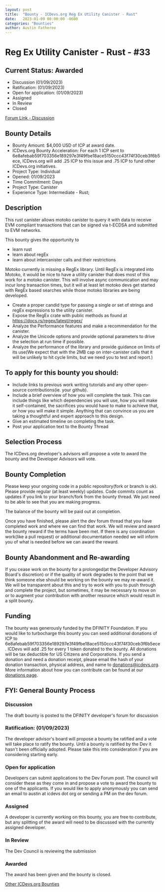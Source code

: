 ```yaml
---
layout: post
title:  "Bounty - ICDevs.org Reg Ex Utility Canister - Rust"
date:   2023-01-09 00:00:00 -0600
categories: "Bounties"
author: Austin Fatheree
---
```


# Reg Ex Utility Canister - Rust - #33

## Current Status: Awarded

* Discussion (01/09/2023)
* Ratification: (01/09/2023) 
* Open for application: (01/09/2023)
* Assigned 
* In Review 
* Closed 

[Forum Link - Discussion](https://forum.dfinity.org/t/open-icdevs-org-bounty-33-reg-ex-utility-canister-rust-4-000/17886/4)

## Bounty Details

* Bounty Amount: $4,000 USD of ICP at award date.
* ICDevs.org Bounty Acceleration: For each 1 ICP sent to 6e8afebab59f703356e189297e3f49fbe18ace5150ccc43f74f30ceb3f6b5ece, ICDevs.org will add  .25 ICP to this issue and .75 ICP to fund other ICDevs.org initiatives.
* Project Type: Individual
* Opened: 01/09/2023
* Time Commitment: Days
* Project Type: Canister
* Experience Type: Intermediate - Rust;

## Description

This rust canister allows motoko canister to query it with data to receive EVM compliant transactions that can be signed via t-ECDSA and submitted to EVM networks.

This bounty gives the opportunity to

* learn rust
* learn about regEx
* learn about intercanister calls and their restrictions

Motoko currently is missing a RegEx library.  Until RegEx is integrated into Motoko, it would be nice to have a utility canister that does most of this work for a motoko canister.  This will involve async communication and may incur long transaction times, but it will at least let motoko devs get started with RegEx based searches while those motoko libraries are being developed.

* Create a proper candid type for passing a single or set of strings and regEx expressions to the utility canister.
* Expose the RegEx crate with public methods as found at https://docs.rs/regex/latest/regex/
* Analyze the Performance features and make a recommendation for the canister.
* Analyze the Unicode options and provide optional parameters to drive the selection at run time if possible.
* Analyze the performance of the library and provide guidance on limits of its use(We expect that with the 2MB cap on inter-canister calls that it will be unlikely to hit cycle limits, but we need you to test and report.)


## To apply for this bounty you should:

* Include links to previous work writing tutorials and any other open-source contributions(ie. your github).
* Include a brief overview of how you will complete the task. This can include things like which dependencies you will use, how you will make it self-contained, the sacrifices you would have to make to achieve that, or how you will make it simple. Anything that can convince us you are taking a thoughtful and expert approach to this design.
* Give an estimated timeline on completing the task.
* Post your application text to the Bounty Thread

## Selection Process

The ICDevs.org developer's advisors will propose a vote to award the bounty and the Developer Advisors will vote.

## Bounty Completion

Please keep your ongoing code in a public repository(fork or branch is ok). Please provide regular (at least weekly) updates.  Code commits count as updates if you link to your branch/fork from the bounty thread.  We just need to be able to see that you are making progress.

The balance of the bounty will be paid out at completion.

Once you have finished, please alert the dev forum thread that you have completed work and where we can find that work.  We will review and award the bounty reward if the terms have been met.  If there is any coordination work(like a pull request) or additional documentation needed we will inform you of what is needed before we can award the reward.

## Bounty Abandonment and Re-awarding

If you cease work on the bounty for a prolonged(at the Developer Advisory Board's discretion) or if the quality of work degrades to the point that we think someone else should be working on the bounty we may re-award it.  We will be transparent about this and try to work with you to push through and complete the project, but sometimes, it may be necessary to move on or to augment your contribution with another resource which would result in a split bounty.

## Funding

The bounty was generously funded by the DFINITY Foundation. If you would like to turbocharge this bounty you can seed additional donations of ICP to 6e8afebab59f703356e189297e3f49fbe18ace5150ccc43f74f30ceb3f6b5ece.  ICDevs will add .25 for every 1 token donated to the bounty.  All donations will be tax deductible for US Citizens and Corporations.  If you send a donation and need a donation receipt, please email the hash of your donation transaction, physical address, and name to donations@icdevs.org.  More information about how you can contribute can be found at our [donations page](https://icdevs.org/donations.html).


## FYI: General Bounty Process

### Discussion

The draft bounty is posted to the DFINITY developer's forum for discussion

### Ratification: (01/09/2023)

The developer advisor's board will propose a bounty be ratified and a vote will take place to ratify the bounty.  Until a bounty is ratified by the Dev it hasn't been officially adopted. Please take this into consideration if you are considering starting early.

### Open for application

Developers can submit applications to the Dev Forum post.  The council will consider these as they come in and propose a vote to award the bounty to one of the applicants.  If you would like to apply anonymously you can send an email to austin at icdevs dot org or sending a PM on the dev forum.

### Assigned

A developer is currently working on this bounty, you are free to contribute, but any splitting of the award will need to be discussed with the currently assigned developer.

### In Review

The Dev Council is reviewing the submission

### Awarded

The award has been given and the bounty is closed.



[Other ICDevs.org Bounties](https://icdevs.org/bounties.html)

